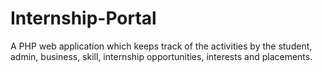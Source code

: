 # Internship-Portal
A PHP web application which keeps track of the activities by the student, admin, business, skill, internship opportunities, interests and placements.

